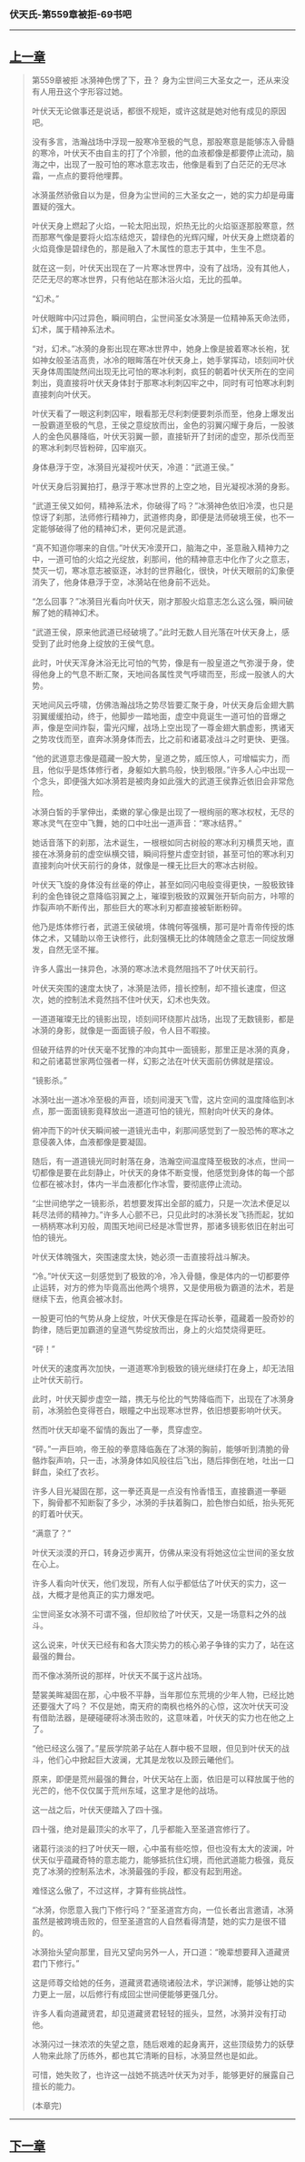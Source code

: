 ### 伏天氏-第559章被拒-69书吧

--------
[上一章](./eeec3c9beb1f6b9448380fc3187bce83.md)
--------


>
>
>
>第559章被拒
>冰漪神色愣了下，丑？
>身为尘世间三大圣女之一，还从来没有人用丑这个字形容过她。
>
>叶伏天无论做事还是说话，都很不规矩，或许这就是她对他有成见的原因吧。
>
>没有多言，浩瀚战场中浮现一股寒冷至极的气息，那股寒意是能够冻入骨髓的寒冷，叶伏天不由自主的打了个冷颤，他的血液都像是都要停止流动，脑海之中，出现了一股可怕的寒冰意志攻击，他像是看到了白茫茫的无尽冰霜，一点点的要将他埋葬。
>
>冰漪虽然骄傲自以为是，但身为尘世间的三大圣女之一，她的实力却是毋庸置疑的强大。
>
>叶伏天身上燃起了火焰，一轮太阳出现，炽热无比的火焰驱逐那股寒意，然而那寒气像是要将火焰冻结熄灭，碧绿色的光辉闪耀，叶伏天身上燃烧着的火焰竟像是碧绿色的，那是融入了木属性的意志于其中，生生不息。
>
>就在这一刻，叶伏天出现在了一片寒冰世界中，没有了战场，没有其他人，茫茫无尽的寒冰世界，只有他站在那沐浴火焰，无比的孤单。
>
>“幻术。”
>
>叶伏眼眸中闪过异色，瞬间明白，尘世间圣女冰漪是一位精神系天命法师，幻术，属于精神系法术。
>
>“对，幻术。”冰漪的身影出现在寒冰世界中，她身上像是披着寒冰长袍，犹如神女般圣洁高贵，冰冷的眼眸落在叶伏天身上，她手掌挥动，顷刻间叶伏天身体周围陡然间出现无比可怕的寒冰利刺，疯狂的朝着叶伏天所在的空间刺出，竟直接将叶伏天身体封于那寒冰利刺囚牢之中，同时有可怕寒冰利刺直接刺向叶伏天。
>
>叶伏天看了一眼这利刺囚牢，眼看那无尽利刺便要刺杀而至，他身上爆发出一股霸道至极的气息，王侯之意绽放而出，金色的羽翼闪耀于身后，一股骇人的金色风暴降临，叶伏天羽翼一颤，直接斩开了封闭的虚空，那杀伐而至的寒冰利刺尽皆粉碎，囚牢崩灭。
>
>身体悬浮于空，冰漪目光凝视叶伏天，冷道：“武道王侯。”
>
>叶伏天身后羽翼拍打，悬浮于寒冰世界的上空之地，目光凝视冰漪的身影。
>
>“武道王侯又如何，精神系法术，你破得了吗？”冰漪神色依旧冷漠，也只是惊讶了刹那，法师修行精神力，武道修肉身，即便是法师破境王侯，也不一定能够破得了他的精神幻术，更何况是武道。
>
>“真不知道你哪来的自信。”叶伏天冷漠开口，脑海之中，圣意融入精神力之中，一道可怕的火焰之光绽放，刹那间，他的精神意志中化作了火之意志，焚灭一切，寒冰意志被驱逐，冰封的世界融化，很快，叶伏天眼前的幻象便消失了，他身体悬浮于空，冰漪站在他身前不远处。
>
>“怎么回事？”冰漪目光看向叶伏天，刚才那股火焰意志怎么这么强，瞬间破解了她的精神幻术。
>
>“武道王侯，原来他武道已经破境了。”此时无数人目光落在叶伏天身上，感受到了此时他身上绽放的王侯气息。
>
>此时，叶伏天浑身沐浴无比可怕的气势，像是有一股皇道之气弥漫于身，使得他身上的气息不断汇聚，天地间各属性灵气呼啸而至，形成一股骇人的大势。
>
>天地间风云呼啸，仿佛浩瀚战场之势尽皆要汇聚于身，叶伏天身后金翅大鹏羽翼缓缓拍动，终于，他脚步一踏地面，虚空中竟诞生一道可怕的音爆之声，像是空间炸裂，雷光闪耀，战场上空出现了一尊金翅大鹏虚影，携诸天之势攻伐而至，直奔冰漪身体而去，比之前和诸葛凌战斗之时更快、更强。
>
>“他的武道意志像是蕴藏一股大势，皇道之势，威压惊人，可增幅实力，而且，他似乎是炼体修行者，身躯如大鹏鸟般，快到极限。”许多人心中出现一个念头，即便强大如冰漪若是被肉身如此强大的武道王侯靠近依旧会非常危险。
>
>冰漪白皙的手掌伸出，柔嫩的掌心像是出现了一根绚丽的寒冰权杖，无尽的寒冰灵气在空中飞舞，她的口中吐出一道声音：“寒冰结界。”
>
>她话音落下的刹那，法术诞生，一根根如同古树般的寒冰利刃横贯天地，直接在冰漪身前的虚空纵横交错，瞬间将整片虚空封锁，甚至可怕的寒冰利刃直接刺向叶伏天前行的身体，就像是一棵无比巨大的寒冰古树般。
>
>叶伏天飞旋的身体没有丝毫的停止，甚至如同闪电般变得更快，一股极致锋利的金色锋锐之意降临羽翼之上，璀璨到极致的双翼张开斩向前方，咔嚓的炸裂声响不断传出，那些巨大的寒冰利刃都直接被斩断粉碎。
>
>他乃是炼体修行者，武道王侯破境，体魄何等强横，那可是叶青帝传授的炼体之术，又辅助以帝王诀修行，此刻强横无比的体魄随金之意志一同绽放爆发，自然无坚不摧。
>
>许多人露出一抹异色，冰漪的寒冰法术竟然阻挡不了叶伏天前行。
>
>叶伏天突围的速度太快了，冰漪是法师，擅长控制，却不擅长速度，但这次，她的控制法术竟然挡不住叶伏天，幻术也失效。
>
>一道道璀璨无比的镜影出现，顷刻间环绕那片战场，出现了无数镜影，都是冰漪的身影，就像是一面面镜子般，令人目不暇接。
>
>但破开结界的叶伏天毫不犹豫的冲向其中一面镜影，那里正是冰漪的真身，和之前诸葛世家两位强者一样，幻影之法在叶伏天面前仿佛就是摆设。
>
>“镜影杀。”
>
>冰漪吐出一道冰冷至极的声音，顷刻间漫天飞雪，这片空间的温度降临到冰点，那一面面镜影竟释放出一道道可怕的镜光，照射向叶伏天的身体。
>
>俯冲而下的叶伏天瞬间被一道镜光击中，刹那间感觉到了一股恐怖的寒冰之意侵袭入体，血液都像是要凝固。
>
>随后，有一道道镜光同时射落在身，浩瀚空间温度降至极致的冰点，世间一切都像是要在此刻静止，叶伏天的身体不断变慢，他感觉到身体的每一个部位都在被冰封，体内一半血液都化作冰雪，要彻底停止流动。
>
>“尘世间绝学之一镜影杀，若想要发挥出全部的威力，只是一次法术便足以耗尽法师的精神力。”许多人心颤不已，只见此时的冰漪长发飞扬而起，犹如一柄柄寒冰利刃般，周围天地间已经是冰雪世界，那诸多镜影依旧在射出可怕的镜光。
>
>叶伏天体魄强大，突围速度太快，她必须一击直接将战斗解决。
>
>“冷。”叶伏天这一刻感觉到了极致的冷，冷入骨髓，像是体内的一切都要停止运转，对方的修为毕竟高出他两个境界，又是使用极为霸道的法术，若是继续下去，他真会被冰封。
>
>一股更可怕的气势从身上绽放，叶伏天像是在挥动长拳，蕴藏着一股奇妙的韵律，随后更加霸道的皇道气势绽放而出，身上的火焰焚烧得更旺。
>
>“砰！”
>
>叶伏天的速度再次加快，一道道寒冷到极致的镜光继续打在身上，却无法阻止叶伏天前行。
>
>此时，叶伏天脚步虚空一踏，携无与伦比的气势降临而下，出现在了冰漪身前，冰漪脸色变得苍白，眼瞳之中出现寒冰世界，依旧想要影响叶伏天。
>
>然而叶伏天却毫不留情的轰出了一拳，贯穿虚空。
>
>“砰。”一声巨响，帝王般的拳意降临轰在了冰漪的胸前，能够听到清脆的骨骼炸裂声响，只一击，冰漪身体如风般往后飞出，随后摔倒在地，吐出一口鲜血，染红了衣衫。
>
>许多人目光凝固在那，这一拳还真是一点没有怜香惜玉，直接霸道一拳砸下，胸骨都不知断裂了多少，冰漪的手扶着胸口，脸色惨白如纸，抬头死死的盯着叶伏天。
>
>“满意了？”
>
>叶伏天淡漠的开口，转身迈步离开，仿佛从来没有将她这位尘世间的圣女放在心上。
>
>许多人看向叶伏天，他们发现，所有人似乎都低估了叶伏天的实力，这一战，大概才是他真正的实力爆发吧。
>
>尘世间圣女冰漪不可谓不强，但却败给了叶伏天，又是一场意料之外的战斗。
>
>这么说来，叶伏天已经有和各大顶尖势力的核心弟子争锋的实力了，站在这最强的舞台。
>
>而不像冰漪所说的那样，叶伏天不属于这片战场。
>
>楚裳美眸凝固在那，心中极不平静，当年那位东荒境的少年人物，已经比她还要强大了吗？
>不仅是她，南天府的南枫也格外的心惊，这次叶伏天可没有借助法器，是硬碰硬将冰漪击败的，这意味着，叶伏天的实力也在他之上了。
>
>“他已经这么强了。”星辰学院弟子站在人群中极不显眼，但见到叶伏天的战斗，他们心中掀起巨大波澜，尤其是龙牧以及顾云曦他们。
>
>原来，即便是荒州最强的舞台，叶伏天站在上面，依旧是可以释放属于他的光芒的，他不仅仅属于荒州东域，这里才是他的战场。
>
>这一战之后，叶伏天便踏入了四十强。
>
>四十强，绝对是最顶尖的水平了，几乎都能入至圣道宫修行了。
>
>诸葛行淡淡的扫了叶伏天一眼，心中虽有些吃惊，但也没有太大的波澜，叶伏天似乎蕴藏奇特的意志能力，能够抵抗住幻境，而他武道能力极强，竟反克了冰漪的控制系法术，冰漪最强的手段，都没有起到用途。
>
>难怪这么傲了，不过这样，才算有些挑战性。
>
>“冰漪，你愿意入我门下修行吗？”至圣道宫方向，一位长者出言邀请，冰漪虽然是被跨境击败的，但至圣道宫的人自然看得清楚，她的实力是很不错的。
>
>冰漪抬头望向那里，目光又望向另外一人，开口道：“晚辈想要拜入道藏贤君门下修行。”
>
>这是师尊交给她的任务，道藏贤君通晓诸般法术，学识渊博，能够让她的实力更上一层，以后修行有成回尘世间便能够更强几分。
>
>许多人看向道藏贤君，却见道藏贤君轻轻的摇头，显然，冰漪并没有打动他。
>
>冰漪闪过一抹浓浓的失望之意，随后艰难的起身离开，这些顶级势力的妖孽人物来此除了历练外，都也其它清晰的目标，冰漪显然也是如此。
>
>可惜，她失败了，也许这一战她不挑选叶伏天为对手，能够更好的展露自己擅长的能力。
>
>(本章完)
>
>

--------
[下一章](./98d5dff1c9c41e60d311fe0def086961.md)
--------
